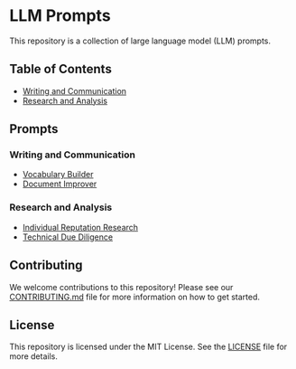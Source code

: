# LLM Prompts

This repository is a collection of large language model (LLM) prompts.

## Table of Contents

*   [Writing and Communication](#writing-and-communication)
*   [Research and Analysis](#research-and-analysis)

## Prompts

### Writing and Communication

*   [Vocabulary Builder](./writing-and-communication/vocabulary-builder.md)
*   [Document Improver](./writing-and-communication/document-improver.md)

### Research and Analysis

*   [Individual Reputation Research](./research-and-analysis/individual-reputation-research.md)
*   [Technical Due Diligence](./research-and-analysis/technical-due-diligence.md)

## Contributing

We welcome contributions to this repository! Please see our [CONTRIBUTING.md](./CONTRIBUTING.md) file for more information on how to get started.

## License

This repository is licensed under the MIT License. See the [LICENSE](./LICENSE) file for more details.